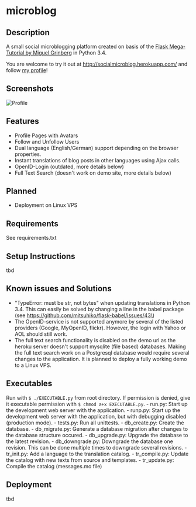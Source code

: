 # microblog

## Description

A small social microblogging platform created on basis of the [Flask Mega-Tutorial by Miguel Grinberg](http://blog.miguelgrinberg.com/post/the-flask-mega-tutorial-now-with-python-3-support) in Python 3.4.

You are welcome to try it out at http://socialmicroblog.herokuapp.com/ and follow [my profile](http://socialmicroblog.herokuapp.com/user/Norbert)!

## Screenshots

![Profile](http://img5.fotos-hochladen.net/uploads/profilesmz0xn56qe43.jpg)

## Features

-	Profile Pages with Avatars
-	Follow and Unfollow Users
-	Dual language (English/German) support depending on the browser properties.
-	Instant translations of blog posts in other languages using Ajax calls.
-	OpenID-Login (outdated, more details below)
-	Full Text Search (doesn't work on demo site, more details below)



## Planned

-	Deployment on Linux VPS

## Requirements

See requirements.txt

## Setup Instructions

tbd

## Known issues and Solutions

-	"TypeError: must be str, not bytes" when updating translations in Python 3.4. This can easily be solved by changing a line in the babel package (see https://github.com/mitsuhiko/flask-babel/issues/43\)
-	The OpenID-service is not supported anymore by several of the listed providers (Google, MyOpenID, flickr). However, the login with Yahoo or AOL should still work.
-	The full text search functionality is disabled on the demo url as the heroku server doesn't support mysqlite (file based) databases. Making the full text search work on a Postgresql database would require several changes to the application. It is planned to deploy a fully working demo to a Linux VPS.

## Executables

Run with `$ ./EXECUTABLE.py` from root directory. If permission is denied, give it executable permission with `$ chmod a+x EXECUTABLE.py`. - run.py: Start up the development web server with the application. - runp.py: Start up the development web server with the application, but with debugging disabled (production mode). - tests.py: Run all unittests. - db_create.py: Create the database. - db_migrate.py: Generate a database migration after changes to the database structure occured. - db_upgrade.py: Upgrade the database to the latest revision. - db_downgrade.py: Downgrade the database one revision. This can be done multiple times to downgrade several revisions. - tr_init.py: Add a language to the translation catalog. - tr_compile.py: Update the catalog with new texts from source and templates. - tr_update.py: Compile the catalog (messages.mo file)

## Deployment

tbd
